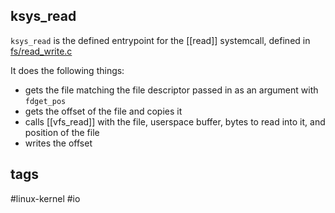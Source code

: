 ## ksys_read

`ksys_read` is the defined entrypoint for the [[read]] systemcall, defined in [fs/read_write.c](https://github.com/torvalds/linux/blob/v5.8/fs/read_write.c#L596)

It does the following things:

- gets the file matching the file descriptor passed in as an argument with `fdget_pos`
- gets the offset of the file and copies it
- calls [[vfs_read]] with the file, userspace buffer, bytes to read into it, and position of the file
- writes the offset 

## tags

#linux-kernel #io